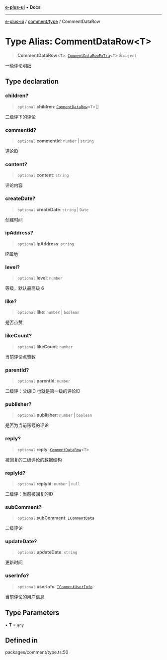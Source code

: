 [**e-plus-ui**](../../../README.md) • **Docs**

***

[e-plus-ui](../../../modules.md) / [comment/type](../README.md) / CommentDataRow

# Type Alias: CommentDataRow\<T\>

> **CommentDataRow**\<`T`\>: [`CommentDataRowExTra`](CommentDataRowExTra.md)\<`T`\> & `object`

一级评论明细

## Type declaration

### children?

> `optional` **children**: [`CommentDataRow`](CommentDataRow.md)\<`T`\>[]

二级评下的评论

### commentId?

> `optional` **commentId**: `number` \| `string`

评论ID

### content?

> `optional` **content**: `string`

评论内容

### createDate?

> `optional` **createDate**: `string` \| `Date`

创建时间

### ipAddress?

> `optional` **ipAddress**: `string`

IP属地

### level?

> `optional` **level**: `number`

等级，默认最高级 6

### like?

> `optional` **like**: `number` \| `boolean`

是否点赞

### likeCount?

> `optional` **likeCount**: `number`

当前评论点赞数

### parentId?

> `optional` **parentId**: `number`

二级评：父级ID 也就是第一级的评论ID

### publisher?

> `optional` **publisher**: `number` \| `boolean`

是否为当前账号的评论

### reply?

> `optional` **reply**: [`CommentDataRow`](CommentDataRow.md)\<`T`\>

被回复的二级评论的数据结构

### replyId?

> `optional` **replyId**: `number` \| `null`

二级评：当前被回复的ID

### subComment?

> `optional` **subComment**: [`ICommentData`](../interfaces/ICommentData.md)

二级评论

### updateDate?

> `optional` **updateDate**: `string`

更新时间

### userInfo?

> `optional` **userInfo**: [`ICommentUserInfo`](../interfaces/ICommentUserInfo.md)

当前评论的用户信息

## Type Parameters

• **T** = `any`

## Defined in

packages/comment/type.ts:50
